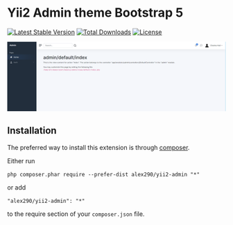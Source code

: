 Yii2 Admin theme Bootstrap 5
===============

[![Latest Stable Version](https://poser.pugx.org/alex290/yii2-admin/v/stable)](https://packagist.org/packages/alex290/yii2-admin)
[![Total Downloads](https://poser.pugx.org/alex290/yii2-admin/downloads)](https://packagist.org/packages/alex290/yii2-admin)
[![License](https://poser.pugx.org/alex290/yii2-admin/license)](https://packagist.org/packages/alex290/yii2-admin)


!["Yii2 Admin Theme"](https://github.com/alex290/yii2-admin/blob/master/screen.png)

Installation
------------

The preferred way to install this extension is through [composer](http://getcomposer.org/download/).

Either run

```
php composer.phar require --prefer-dist alex290/yii2-admin "*"
```

or add

```
"alex290/yii2-admin": "*"
```

to the require section of your `composer.json` file.

